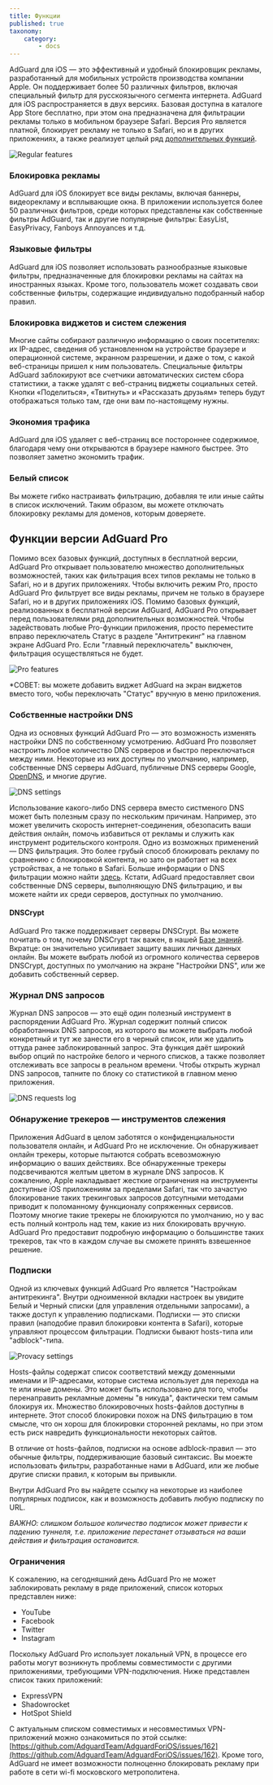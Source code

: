 ```yaml
---
title: Функции
published: true
taxonomy:
    category:
        - docs
---
```


AdGuard для iOS — это эффективный и удобный блокировщик рекламы, разработанный для мобильных устройств производства компании Apple. Он поддерживает более 50 различных фильтров, включая специальный фильтр для русскоязычного сегмента интернета. AdGuard для iOS распространяется в двух версиях. Базовая доступна в каталоге App Store бесплатно, при этом она предназначена для фильтрации рекламы только в мобильном браузере Safari. Версия Pro является платной, блокирует рекламу не только в Safari, но и в других приложениях, а также реализует целый ряд [дополнительных функций](#pro).

![Regular features](screenshots_ru/regular-features.jpg)

### Блокировка рекламы
AdGuard для iOS блокирует все виды рекламы, включая баннеры, видеорекламу и всплывающие окна. В приложении используется более 50 различных фильтров, среди которых представлены как собственные фильтры AdGuard, так и другие популярные фильтры: EasyList, EasyPrivacy, Fanboys Annoyances и т.д.

### Языковые фильтры
AdGuard для iOS позволяет использовать разнообразные языковые фильтры, предназначенные для блокировки рекламы на сайтах на иностранных языках. Кроме того, пользователь может создавать свои собственные фильтры, содержащие индивидуально подобранный набор правил.

### Блокировка виджетов и систем слежения
Многие сайты собирают различную информацию о своих посетителях: их IP-адрес, сведения об установленном на устройстве браузере и операционной системе, экранном разрешении, и даже о том, с какой веб-страницы пришел к ним пользователь. Специальные фильтры AdGuard заблокируют все счетчики автоматических систем сбора статистики, а также удалят с веб-страниц виджеты социальных сетей. Кнопки «Поделиться», «Твитнуть» и «Рассказать друзьям» теперь будут отображаться только там, где они вам по-настоящему нужны.

### Экономия трафика
AdGuard для iOS удаляет с веб-страниц все постороннее содержимое, благодаря чему они открываются в браузере намного быстрее. Это позволяет заметно экономить трафик.

### Белый список
Вы можете гибко настраивать фильтрацию, добавляя те или иные сайты в список исключений. Таким образом, вы можете отключать блокировку рекламы для доменов, которым доверяете.


## Функции версии AdGuard Pro  <a id="pro"></a>
Помимо всех базовых функций, доступных в бесплатной версии, AdGuard Pro открывает пользователю множество дополнительных возможностей, таких как фильтрация всех типов рекламы не только в Safari, но и в других приложениях. Чтобы включить режим Pro, просто 
AdGuard Pro фильтрует все виды рекламы, причем не только в браузере Safari, но и в других приложениях iOS. Помимо базовых функций, реализованных в бесплатной версии AdGuard, AdGuard Pro открывает перед пользователями ряд дополнительных возможностей. Чтобы задействовать любые Pro-функции приложения, просто переместите вправо переключатель Статус в разделе "Антитрекинг" на главном экране AdGuard Pro. Если "главный переключатель" выключен, фильтрация осуществляться не будет.

![Pro features](screenshots_ru/pro-features.jpg)

*СОВЕТ: вы можете добавить виджет AdGuard на экран виджетов вместо того, чобы переключать "Статус" вручную в меню приложения.

### Собственные настройки DNS
Одна из основных функций AdGuard Pro — это возможность изменять настройки DNS по собственному усмотрению. AdGuard Pro позволяет настроить любое количество DNS серверов и быстро переключаться между ними. Некоторые из них доступны по умолчанию, например, собственные DNS серверы AdGuard, публичные DNS серверы Google, [OpenDNS](https://www.opendns.com), и многие другие.

![DNS settings](screenshots_ru/dns-settings.jpg)

Использование какого-либо DNS сервера вместо систменого DNS может быть полезным сразу по нескольким причинам. Например, это может увеличить скорость интернет-соединения, обезопасить ваши действия онлайн, помочь избавиться от рекламы и служить как инструмент родительского контроля. Одно из возможных применений — DNS фильтрация. Это более грубый способ блокировать рекламу по сравнению с блокировкой контента, но зато он работает на всех устройствах, а не только в Safari. Больше информации о DNS фильтрации можно найти [здесь](https://kb.adguard.com/general/dns-filtering-android). Кстати, AdGuard предоставляет свои собственные DNS серверы, выполняющую DNS фильтрацию, и вы можете найти их среди серверов, доступных по умолчанию.

#### DNSCrypt
AdGuard Pro также поддерживает серверы DNSCrypt. Вы можете почитать о том, почему DNSCrypt так важен, в нашей [Базе знаний](https://kb.adguard.com/general/dns-filtering-android#what-is-dnscrypt-and-why-is-it-important). Вкратце: он значительно усиливает защиту ваших личных данных онлайн. Вы можете выбрать любой из огромного количества серверов DNSCrypt, доступных по умолчанию на экране "Настройки DNS", или же добавить собственный сервер.

### Журнал DNS запросов
Журнал DNS запросов — это ещё один полезный инструмент в распорядении AdGuard Pro. Журнал содержит полный список обработанных DNS запросов, из которого вы можете выбрать любой конкретный и тут же занести его в черный список, или же удалить оттуда ранее заблокированный запрос. Эта функция даёт широкий выбор опций по настройке белого и черного списков, а также позволяет отслеживать все запросы в реальном времени. Чтобы открыть журнал DNS запросов, тапните по блоку со статистикой в главном меню приложения. 

![DNS requests log](screenshots_ru/requests.jpg)

### Обнаружение трекеров — инструментов слежения
Приложения AdGuard в целом заботятся о конфиденциальности пользователя онлайн, и AdGuard Pro не исключение. Он обнаруживает онлайн трекеры, которые пытаются собрать всевозможную информацию о ваших действиях. Все обнаруженные трекеры подсвечиваются желтым цветом в журнале DNS запросов. К сожалению, Apple накладывает жесткие ограничения на инструменты доступные iOS приложениям за пределами Safari, так что зачастую блокирование таких трекинговых запросов дотсупными методами приводит к поломанному функционалу сопряженных сервисов. Поэтому многие такие трекеры не блокируются по умолчанию, но у вас есть полный контроль над тем, какие из них блокировать вручную. AdGuard Pro предоставит подробную информацию о большинстве таких трекеров, так что в каждом случае вы сможете принять взвешенное решение.

### Подписки
Одной из ключевых функций AdGuard Pro является "Настройкам антитрекинга". Внутри одноименной вкладки настроек вы увидите Белый и Черный списки (для управления отдельными запросами), а также доступ к управлению подписками. Подписки — это списки правил (наподобие правил блокировки контента в Safari), которые управляют процессом фильтрации. Подписки бывают hosts-типа или "adblock"-типа.

![Provacy settings](screenshots_ru/privacy-settings.jpg)

Hosts-файлы содержат список соответствий между доменными именами и IP-адресами, которые система использует для перехода на те или иные домены.  Это может быть использовано для того, чтобы перенаправить рекламные домены "в никуда", фактически тем самым блокируя их. Множество блокировочных hosts-файлов доступны в интернете. Этот способ блокировки похож на DNS фильтрацию в том смысле, что он хорош для блокировки сторонней рекламы, но при этом есть риск навредить функциональности некоторых сайтов.

В отличие от hosts-файлов, подписки на основе adblock-правил — это обычные фильтры, поддерживающие базовый синтаксис. Вы моежте использовать фильтры, разработанные нами в AdGuard, или же любые другие списки правил, к которым вы привыкли.

Внутри AdGuard Pro вы найдете ссылку на некоторые из наиболее популярных подписок, как и возможность добавить любую подписку по URL.

*ВАЖНО: слишком большое количество подписок может привести к падению туннеля, т.е. приложение перестанет отзываться на ваши действия и фильтрация остановится.*

### Ограничения
К сожалению, на сегодняшний день AdGuard Pro не может заблокировать рекламу в ряде приложений, список которых представлен ниже:

* YouTube
* Facebook
* Twitter
* Instagram

Поскольку AdGuard Pro использует локальный VPN, в процессе его работы могут возникнуть проблемы совместимости с другими приложениями, требующими VPN-подключения. Ниже представлен список таких приложений:

* ExpressVPN
* Shadowrocket
* HotSpot Shield

С актуальным списком совместимых и несовместимых VPN-приложений можно ознакомиться по этой ссылке: [https://github.com/AdguardTeam/AdguardForiOS/issues/162](https://github.com/AdguardTeam/AdguardForiOS/issues/162).
Кроме того, AdGuard не имеет возможности полноценно блокировать рекламу при работе в сети wi-fi московского метрополитена.


